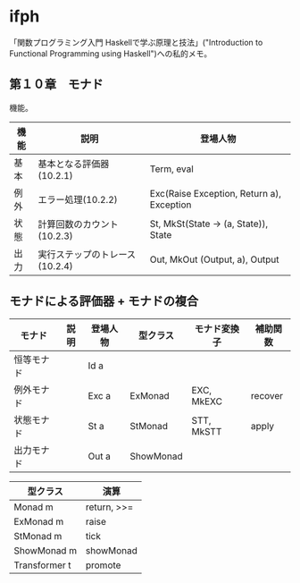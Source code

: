 ifph
====

「関数プログラミング入門 Haskellで学ぶ原理と技法」("Introduction to Functional Programming using Haskell")への私的メモ。

## 第１０章　モナド

機能。

| 機能 | 説明 | 登場人物 |
|--------|--------|--------|
| 基本 | 基本となる評価器(10.2.1) | Term, eval |
| 例外 | エラー処理(10.2.2) | Exc(Raise Exception, Return a), Exception |
| 状態 | 計算回数のカウント(10.2.3) | St, MkSt(State -> (a, State)), State |
| 出力 | 実行ステップのトレース(10.2.4) | Out, MkOut (Output, a), Output |


## モナドによる評価器 + モナドの複合

| モナド | 説明 | 登場人物 | 型クラス | モナド変換子 | 補助関数 |
|--------|--------|--------|-----|-----|-----|
| 恒等モナド |        | Id a  |     |     |     |
| 例外モナド |        | Exc a | ExMonad | EXC, MkEXC | recover |
| 状態モナド |        | St a | StMonad | STT, MkSTT | apply |
| 出力モナド |        | Out a | ShowMonad |    |   |

| 型クラス | 演算 |
|--------|----------------|
| Monad m | return, >>= | 
| ExMonad m | raise | 
| StMonad m | tick |
| ShowMonad m | showMonad |
| Transformer t | promote |

##



